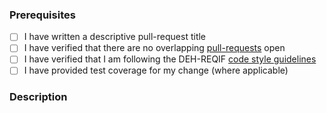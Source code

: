### Prerequisites

- [ ] I have written a descriptive pull-request title
- [ ] I have verified that there are no overlapping [pull-requests](https://github.com/RHEAGROUP/DEH-REQIF/pulls) open
- [ ] I have verified that I am following the DEH-REQIF [code style guidelines](https://raw.githubusercontent.com/RHEAGROUP/DEH-REQIF/master/.github/CONTRIBUTING.md)
- [ ] I have provided test coverage for my change (where applicable)

### Description
<!-- A description of the changes proposed in the pull-request -->

<!-- Thanks for contributing to DEH-REQIF! -->